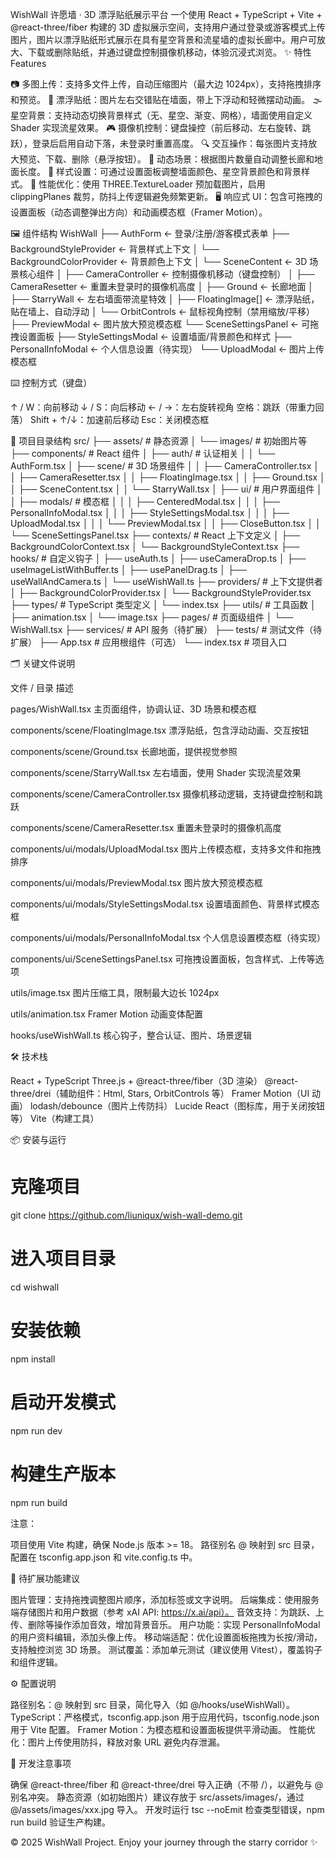 WishWall 许愿墙 · 3D 漂浮贴纸展示平台
一个使用 React + TypeScript + Vite + @react-three/fiber 构建的 3D 虚拟展示空间，支持用户通过登录或游客模式上传图片，图片以漂浮贴纸形式展示在具有星空背景和流星墙的虚拟长廊中。用户可放大、下载或删除贴纸，并通过键盘控制摄像机移动，体验沉浸式浏览。
✨ 特性 Features

📷 多图上传：支持多文件上传，自动压缩图片（最大边 1024px），支持拖拽排序和预览。
🌠 漂浮贴纸：图片左右交错贴在墙面，带上下浮动和轻微摆动动画。
🌫️ 星空背景：支持动态切换背景样式（无、星空、渐变、网格），墙面使用自定义 Shader 实现流星效果。
🎮 摄像机控制：键盘操控（前后移动、左右旋转、跳跃），登录后启用自动下落，未登录时重置高度。
🔍 交互操作：每张图片支持放大预览、下载、删除（悬浮按钮）。
📏 动态场景：根据图片数量自动调整长廊和地面长度。
🎨 样式设置：可通过设置面板调整墙面颜色、星空背景颜色和背景样式。
📆 性能优化：使用 THREE.TextureLoader 预加载图片，启用 clippingPlanes 裁剪，防抖上传逻辑避免频繁更新。
🖥️ 响应式 UI：包含可拖拽的设置面板（动态调整弹出方向）和动画模态框（Framer Motion）。

🖼️ 组件结构
WishWall
├── AuthForm                   ← 登录/注册/游客模式表单
├── BackgroundStyleProvider    ← 背景样式上下文
│   └── BackgroundColorProvider ← 背景颜色上下文
│       └── SceneContent       ← 3D 场景核心组件
│           ├── CameraController  ← 控制摄像机移动（键盘控制）
│           ├── CameraResetter    ← 重置未登录时的摄像机高度
│           ├── Ground            ← 长廊地面
│           ├── StarryWall        ← 左右墙面带流星特效
│           ├── FloatingImage[]   ← 漂浮贴纸，贴在墙上、自动浮动
│           └── OrbitControls     ← 鼠标视角控制（禁用缩放/平移）
├── PreviewModal               ← 图片放大预览模态框
└── SceneSettingsPanel         ← 可拖拽设置面板
├── StyleSettingsModal     ← 设置墙面/背景颜色和样式
├── PersonalInfoModal      ← 个人信息设置（待实现）
└── UploadModal            ← 图片上传模态框

⌨️ 控制方式（键盘）

↑ / W：向前移动
↓ / S：向后移动
← / →：左右旋转视角
空格：跳跃（带重力回落）
Shift + ↑/↓：加速前后移动
Esc：关闭模态框

📁 项目目录结构
src/
├── assets/                     # 静态资源
│   └── images/                # 初始图片等
├── components/                # React 组件
│   ├── auth/                  # 认证相关
│   │   └── AuthForm.tsx
│   ├── scene/                 # 3D 场景组件
│   │   ├── CameraController.tsx
│   │   ├── CameraResetter.tsx
│   │   ├── FloatingImage.tsx
│   │   ├── Ground.tsx
│   │   ├── SceneContent.tsx
│   │   └── StarryWall.tsx
│   ├── ui/                    # 用户界面组件
│   │   ├── modals/            # 模态框
│   │   │   ├── CenteredModal.tsx
│   │   │   ├── PersonalInfoModal.tsx
│   │   │   ├── StyleSettingsModal.tsx
│   │   │   ├── UploadModal.tsx
│   │   │   └── PreviewModal.tsx
│   │   ├── CloseButton.tsx
│   │   └── SceneSettingsPanel.tsx
├── contexts/                  # React 上下文定义
│   ├── BackgroundColorContext.tsx
│   └── BackgroundStyleContext.tsx
├── hooks/                     # 自定义钩子
│   ├── useAuth.ts
│   ├── useCameraDrop.ts
│   ├── useImageListWithBuffer.ts
│   ├── usePanelDrag.ts
│   ├── useWallAndCamera.ts
│   └── useWishWall.ts
├── providers/                 # 上下文提供者
│   ├── BackgroundColorProvider.tsx
│   └── BackgroundStyleProvider.tsx
├── types/                     # TypeScript 类型定义
│   └── index.tsx
├── utils/                     # 工具函数
│   ├── animation.tsx
│   └── image.tsx
├── pages/                     # 页面级组件
│   └── WishWall.tsx
├── services/                  # API 服务（待扩展）
├── tests/                     # 测试文件（待扩展）
├── App.tsx                    # 应用根组件（可选）
└── index.tsx                  # 项目入口

🗂️ 关键文件说明



文件 / 目录
描述



pages/WishWall.tsx
主页面组件，协调认证、3D 场景和模态框


components/scene/FloatingImage.tsx
漂浮贴纸，包含浮动动画、交互按钮


components/scene/Ground.tsx
长廊地面，提供视觉参照


components/scene/StarryWall.tsx
左右墙面，使用 Shader 实现流星效果


components/scene/CameraController.tsx
摄像机移动逻辑，支持键盘控制和跳跃


components/scene/CameraResetter.tsx
重置未登录时的摄像机高度


components/ui/modals/UploadModal.tsx
图片上传模态框，支持多文件和拖拽排序


components/ui/modals/PreviewModal.tsx
图片放大预览模态框


components/ui/modals/StyleSettingsModal.tsx
设置墙面颜色、背景样式模态框


components/ui/modals/PersonalInfoModal.tsx
个人信息设置模态框（待实现）


components/ui/SceneSettingsPanel.tsx
可拖拽设置面板，包含样式、上传等选项


utils/image.tsx
图片压缩工具，限制最大边长 1024px


utils/animation.tsx
Framer Motion 动画变体配置


hooks/useWishWall.ts
核心钩子，整合认证、图片、场景逻辑


🛠️ 技术栈

React + TypeScript
Three.js + @react-three/fiber（3D 渲染）
@react-three/drei（辅助组件：Html, Stars, OrbitControls 等）
Framer Motion（UI 动画）
lodash/debounce（图片上传防抖）
Lucide React（图标库，用于关闭按钮等）
Vite（构建工具）

📦 安装与运行
# 克隆项目
git clone https://github.com/liuniqux/wish-wall-demo.git

# 进入项目目录
cd wishwall

# 安装依赖
npm install

# 启动开发模式
npm run dev

# 构建生产版本
npm run build

注意：

项目使用 Vite 构建，确保 Node.js 版本 >= 18。
路径别名 @ 映射到 src 目录，配置在 tsconfig.app.json 和 vite.config.ts 中。

🧹 待扩展功能建议

图片管理：支持拖拽调整图片顺序，添加标签或文字说明。
后端集成：使用服务端存储图片和用户数据（参考 xAI API: https://x.ai/api）。
音效支持：为跳跃、上传、删除等操作添加音效，增加背景音乐。
用户功能：实现 PersonalInfoModal 的用户资料编辑，添加头像上传。
移动端适配：优化设置面板拖拽为长按/滑动，支持触控浏览 3D 场景。
测试覆盖：添加单元测试（建议使用 Vitest），覆盖钩子和组件逻辑。

⚙️ 配置说明

路径别名：@ 映射到 src 目录，简化导入（如 @/hooks/useWishWall）。
TypeScript：严格模式，tsconfig.app.json 用于应用代码，tsconfig.node.json 用于 Vite 配置。
Framer Motion：为模态框和设置面板提供平滑动画。
性能优化：图片上传使用防抖，释放对象 URL 避免内存泄漏。

📝 开发注意事项

确保 @react-three/fiber 和 @react-three/drei 导入正确（不带 /），以避免与 @ 别名冲突。
静态资源（如初始图片）建议存放于 src/assets/images/，通过 @/assets/images/xxx.jpg 导入。
开发时运行 tsc --noEmit 检查类型错误，npm run build 验证生产构建。


© 2025 WishWall Project. Enjoy your journey through the starry corridor ✨